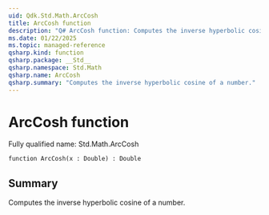 ```yaml
---
uid: Qdk.Std.Math.ArcCosh
title: ArcCosh function
description: "Q# ArcCosh function: Computes the inverse hyperbolic cosine of a number."
ms.date: 01/22/2025
ms.topic: managed-reference
qsharp.kind: function
qsharp.package: __Std__
qsharp.namespace: Std.Math
qsharp.name: ArcCosh
qsharp.summary: "Computes the inverse hyperbolic cosine of a number."
---
```


# ArcCosh function

Fully qualified name: Std.Math.ArcCosh

```qsharp
function ArcCosh(x : Double) : Double
```

## Summary
Computes the inverse hyperbolic cosine of a number.
